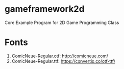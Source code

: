 # gameframework2d
Core Example Program for 2D Game Programming Class


# Fonts

1. ComicNeue-Regular.otf: http://comicneue.com/
2. ComicNeue-Regular.ttf: https://convertio.co/otf-ttf/